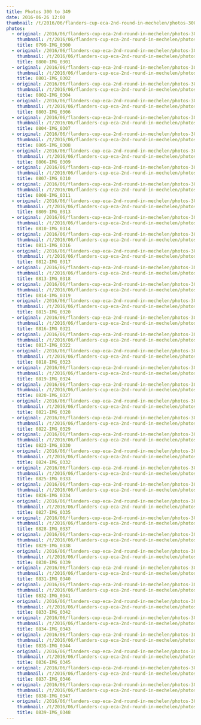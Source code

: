 ```yaml
---
title: Photos 300 to 349
date: 2016-06-26 12:00
thumbnail: /t/2016/06/flanders-cup-eca-2nd-round-in-mechelen/photos-300-to-349/0799-img_0300.jpg
photos:
  - original: /2016/06/flanders-cup-eca-2nd-round-in-mechelen/photos-300-to-349/0799-img_0300.jpg
    thumbnail: /t/2016/06/flanders-cup-eca-2nd-round-in-mechelen/photos-300-to-349/0799-img_0300.jpg
    title: 0799-IMG_0300
  - original: /2016/06/flanders-cup-eca-2nd-round-in-mechelen/photos-300-to-349/0800-img_0301.jpg
    thumbnail: /t/2016/06/flanders-cup-eca-2nd-round-in-mechelen/photos-300-to-349/0800-img_0301.jpg
    title: 0800-IMG_0301
  - original: /2016/06/flanders-cup-eca-2nd-round-in-mechelen/photos-300-to-349/0801-img_0302.jpg
    thumbnail: /t/2016/06/flanders-cup-eca-2nd-round-in-mechelen/photos-300-to-349/0801-img_0302.jpg
    title: 0801-IMG_0302
  - original: /2016/06/flanders-cup-eca-2nd-round-in-mechelen/photos-300-to-349/0802-img_0304.jpg
    thumbnail: /t/2016/06/flanders-cup-eca-2nd-round-in-mechelen/photos-300-to-349/0802-img_0304.jpg
    title: 0802-IMG_0304
  - original: /2016/06/flanders-cup-eca-2nd-round-in-mechelen/photos-300-to-349/0803-img_0306.jpg
    thumbnail: /t/2016/06/flanders-cup-eca-2nd-round-in-mechelen/photos-300-to-349/0803-img_0306.jpg
    title: 0803-IMG_0306
  - original: /2016/06/flanders-cup-eca-2nd-round-in-mechelen/photos-300-to-349/0804-img_0307.jpg
    thumbnail: /t/2016/06/flanders-cup-eca-2nd-round-in-mechelen/photos-300-to-349/0804-img_0307.jpg
    title: 0804-IMG_0307
  - original: /2016/06/flanders-cup-eca-2nd-round-in-mechelen/photos-300-to-349/0805-img_0308.jpg
    thumbnail: /t/2016/06/flanders-cup-eca-2nd-round-in-mechelen/photos-300-to-349/0805-img_0308.jpg
    title: 0805-IMG_0308
  - original: /2016/06/flanders-cup-eca-2nd-round-in-mechelen/photos-300-to-349/0806-img_0309.jpg
    thumbnail: /t/2016/06/flanders-cup-eca-2nd-round-in-mechelen/photos-300-to-349/0806-img_0309.jpg
    title: 0806-IMG_0309
  - original: /2016/06/flanders-cup-eca-2nd-round-in-mechelen/photos-300-to-349/0807-img_0310.jpg
    thumbnail: /t/2016/06/flanders-cup-eca-2nd-round-in-mechelen/photos-300-to-349/0807-img_0310.jpg
    title: 0807-IMG_0310
  - original: /2016/06/flanders-cup-eca-2nd-round-in-mechelen/photos-300-to-349/0808-img_0311.jpg
    thumbnail: /t/2016/06/flanders-cup-eca-2nd-round-in-mechelen/photos-300-to-349/0808-img_0311.jpg
    title: 0808-IMG_0311
  - original: /2016/06/flanders-cup-eca-2nd-round-in-mechelen/photos-300-to-349/0809-img_0313.jpg
    thumbnail: /t/2016/06/flanders-cup-eca-2nd-round-in-mechelen/photos-300-to-349/0809-img_0313.jpg
    title: 0809-IMG_0313
  - original: /2016/06/flanders-cup-eca-2nd-round-in-mechelen/photos-300-to-349/0810-img_0314.jpg
    thumbnail: /t/2016/06/flanders-cup-eca-2nd-round-in-mechelen/photos-300-to-349/0810-img_0314.jpg
    title: 0810-IMG_0314
  - original: /2016/06/flanders-cup-eca-2nd-round-in-mechelen/photos-300-to-349/0811-img_0316.jpg
    thumbnail: /t/2016/06/flanders-cup-eca-2nd-round-in-mechelen/photos-300-to-349/0811-img_0316.jpg
    title: 0811-IMG_0316
  - original: /2016/06/flanders-cup-eca-2nd-round-in-mechelen/photos-300-to-349/0812-img_0317.jpg
    thumbnail: /t/2016/06/flanders-cup-eca-2nd-round-in-mechelen/photos-300-to-349/0812-img_0317.jpg
    title: 0812-IMG_0317
  - original: /2016/06/flanders-cup-eca-2nd-round-in-mechelen/photos-300-to-349/0813-img_0318.jpg
    thumbnail: /t/2016/06/flanders-cup-eca-2nd-round-in-mechelen/photos-300-to-349/0813-img_0318.jpg
    title: 0813-IMG_0318
  - original: /2016/06/flanders-cup-eca-2nd-round-in-mechelen/photos-300-to-349/0814-img_0319.jpg
    thumbnail: /t/2016/06/flanders-cup-eca-2nd-round-in-mechelen/photos-300-to-349/0814-img_0319.jpg
    title: 0814-IMG_0319
  - original: /2016/06/flanders-cup-eca-2nd-round-in-mechelen/photos-300-to-349/0815-img_0320.jpg
    thumbnail: /t/2016/06/flanders-cup-eca-2nd-round-in-mechelen/photos-300-to-349/0815-img_0320.jpg
    title: 0815-IMG_0320
  - original: /2016/06/flanders-cup-eca-2nd-round-in-mechelen/photos-300-to-349/0816-img_0321.jpg
    thumbnail: /t/2016/06/flanders-cup-eca-2nd-round-in-mechelen/photos-300-to-349/0816-img_0321.jpg
    title: 0816-IMG_0321
  - original: /2016/06/flanders-cup-eca-2nd-round-in-mechelen/photos-300-to-349/0817-img_0322.jpg
    thumbnail: /t/2016/06/flanders-cup-eca-2nd-round-in-mechelen/photos-300-to-349/0817-img_0322.jpg
    title: 0817-IMG_0322
  - original: /2016/06/flanders-cup-eca-2nd-round-in-mechelen/photos-300-to-349/0818-img_0323.jpg
    thumbnail: /t/2016/06/flanders-cup-eca-2nd-round-in-mechelen/photos-300-to-349/0818-img_0323.jpg
    title: 0818-IMG_0323
  - original: /2016/06/flanders-cup-eca-2nd-round-in-mechelen/photos-300-to-349/0819-img_0324.jpg
    thumbnail: /t/2016/06/flanders-cup-eca-2nd-round-in-mechelen/photos-300-to-349/0819-img_0324.jpg
    title: 0819-IMG_0324
  - original: /2016/06/flanders-cup-eca-2nd-round-in-mechelen/photos-300-to-349/0820-img_0327.jpg
    thumbnail: /t/2016/06/flanders-cup-eca-2nd-round-in-mechelen/photos-300-to-349/0820-img_0327.jpg
    title: 0820-IMG_0327
  - original: /2016/06/flanders-cup-eca-2nd-round-in-mechelen/photos-300-to-349/0821-img_0328.jpg
    thumbnail: /t/2016/06/flanders-cup-eca-2nd-round-in-mechelen/photos-300-to-349/0821-img_0328.jpg
    title: 0821-IMG_0328
  - original: /2016/06/flanders-cup-eca-2nd-round-in-mechelen/photos-300-to-349/0822-img_0329.jpg
    thumbnail: /t/2016/06/flanders-cup-eca-2nd-round-in-mechelen/photos-300-to-349/0822-img_0329.jpg
    title: 0822-IMG_0329
  - original: /2016/06/flanders-cup-eca-2nd-round-in-mechelen/photos-300-to-349/0823-img_0330.jpg
    thumbnail: /t/2016/06/flanders-cup-eca-2nd-round-in-mechelen/photos-300-to-349/0823-img_0330.jpg
    title: 0823-IMG_0330
  - original: /2016/06/flanders-cup-eca-2nd-round-in-mechelen/photos-300-to-349/0824-img_0332.jpg
    thumbnail: /t/2016/06/flanders-cup-eca-2nd-round-in-mechelen/photos-300-to-349/0824-img_0332.jpg
    title: 0824-IMG_0332
  - original: /2016/06/flanders-cup-eca-2nd-round-in-mechelen/photos-300-to-349/0825-img_0333.jpg
    thumbnail: /t/2016/06/flanders-cup-eca-2nd-round-in-mechelen/photos-300-to-349/0825-img_0333.jpg
    title: 0825-IMG_0333
  - original: /2016/06/flanders-cup-eca-2nd-round-in-mechelen/photos-300-to-349/0826-img_0334.jpg
    thumbnail: /t/2016/06/flanders-cup-eca-2nd-round-in-mechelen/photos-300-to-349/0826-img_0334.jpg
    title: 0826-IMG_0334
  - original: /2016/06/flanders-cup-eca-2nd-round-in-mechelen/photos-300-to-349/0827-img_0335.jpg
    thumbnail: /t/2016/06/flanders-cup-eca-2nd-round-in-mechelen/photos-300-to-349/0827-img_0335.jpg
    title: 0827-IMG_0335
  - original: /2016/06/flanders-cup-eca-2nd-round-in-mechelen/photos-300-to-349/0828-img_0337.jpg
    thumbnail: /t/2016/06/flanders-cup-eca-2nd-round-in-mechelen/photos-300-to-349/0828-img_0337.jpg
    title: 0828-IMG_0337
  - original: /2016/06/flanders-cup-eca-2nd-round-in-mechelen/photos-300-to-349/0829-img_0338.jpg
    thumbnail: /t/2016/06/flanders-cup-eca-2nd-round-in-mechelen/photos-300-to-349/0829-img_0338.jpg
    title: 0829-IMG_0338
  - original: /2016/06/flanders-cup-eca-2nd-round-in-mechelen/photos-300-to-349/0830-img_0339.jpg
    thumbnail: /t/2016/06/flanders-cup-eca-2nd-round-in-mechelen/photos-300-to-349/0830-img_0339.jpg
    title: 0830-IMG_0339
  - original: /2016/06/flanders-cup-eca-2nd-round-in-mechelen/photos-300-to-349/0831-img_0340.jpg
    thumbnail: /t/2016/06/flanders-cup-eca-2nd-round-in-mechelen/photos-300-to-349/0831-img_0340.jpg
    title: 0831-IMG_0340
  - original: /2016/06/flanders-cup-eca-2nd-round-in-mechelen/photos-300-to-349/0832-img_0341.jpg
    thumbnail: /t/2016/06/flanders-cup-eca-2nd-round-in-mechelen/photos-300-to-349/0832-img_0341.jpg
    title: 0832-IMG_0341
  - original: /2016/06/flanders-cup-eca-2nd-round-in-mechelen/photos-300-to-349/0833-img_0342.jpg
    thumbnail: /t/2016/06/flanders-cup-eca-2nd-round-in-mechelen/photos-300-to-349/0833-img_0342.jpg
    title: 0833-IMG_0342
  - original: /2016/06/flanders-cup-eca-2nd-round-in-mechelen/photos-300-to-349/0834-img_0343.jpg
    thumbnail: /t/2016/06/flanders-cup-eca-2nd-round-in-mechelen/photos-300-to-349/0834-img_0343.jpg
    title: 0834-IMG_0343
  - original: /2016/06/flanders-cup-eca-2nd-round-in-mechelen/photos-300-to-349/0835-img_0344.jpg
    thumbnail: /t/2016/06/flanders-cup-eca-2nd-round-in-mechelen/photos-300-to-349/0835-img_0344.jpg
    title: 0835-IMG_0344
  - original: /2016/06/flanders-cup-eca-2nd-round-in-mechelen/photos-300-to-349/0836-img_0345.jpg
    thumbnail: /t/2016/06/flanders-cup-eca-2nd-round-in-mechelen/photos-300-to-349/0836-img_0345.jpg
    title: 0836-IMG_0345
  - original: /2016/06/flanders-cup-eca-2nd-round-in-mechelen/photos-300-to-349/0837-img_0346.jpg
    thumbnail: /t/2016/06/flanders-cup-eca-2nd-round-in-mechelen/photos-300-to-349/0837-img_0346.jpg
    title: 0837-IMG_0346
  - original: /2016/06/flanders-cup-eca-2nd-round-in-mechelen/photos-300-to-349/0838-img_0347.jpg
    thumbnail: /t/2016/06/flanders-cup-eca-2nd-round-in-mechelen/photos-300-to-349/0838-img_0347.jpg
    title: 0838-IMG_0347
  - original: /2016/06/flanders-cup-eca-2nd-round-in-mechelen/photos-300-to-349/0839-img_0348.jpg
    thumbnail: /t/2016/06/flanders-cup-eca-2nd-round-in-mechelen/photos-300-to-349/0839-img_0348.jpg
    title: 0839-IMG_0348
---
```

